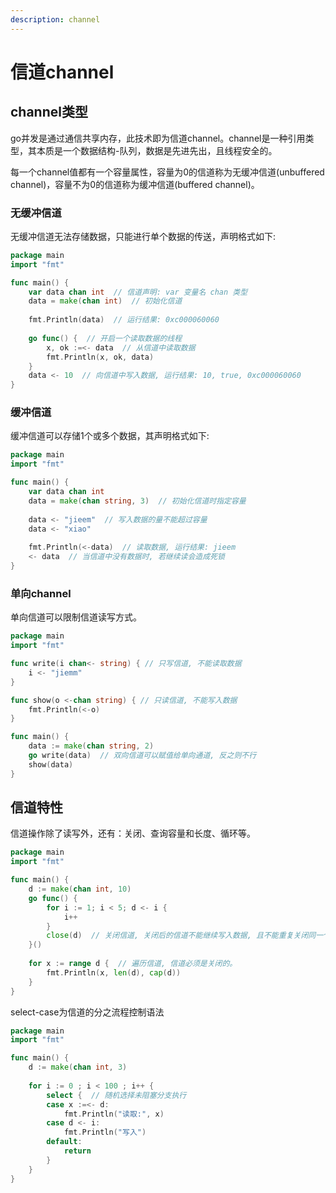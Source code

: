 ```yaml
---
description: channel
---
```


# 信道channel

## channel类型

go并发是通过通信共享内存，此技术即为信道channel。channel是一种引用类型，其本质是一个数据结构-队列，数据是先进先出，且线程安全的。

每一个channel值都有一个容量属性，容量为0的信道称为无缓冲信道(unbuffered channel)，容量不为0的信道称为缓冲信道(buffered channel)。

### 无缓冲信道

无缓冲信道无法存储数据，只能进行单个数据的传送，声明格式如下:

```go
package main
import "fmt"

func main() {
	var data chan int  // 信道声明: var 变量名 chan 类型
	data = make(chan int)  // 初始化信道
	
	fmt.Println(data)  // 运行结果: 0xc000060060
	
	go func() {  // 开启一个读取数据的线程
		x, ok :=<- data  // 从信道中读取数据
		fmt.Println(x, ok, data)
	}
	data <- 10  // 向信道中写入数据, 运行结果: 10, true, 0xc000060060
}
```

### 缓冲信道

缓冲信道可以存储1个或多个数据，其声明格式如下:

```go
package main
import "fmt"

func main() {
	var data chan int
	data = make(chan string, 3)  // 初始化信道时指定容量
	
	data <- "jieem"  // 写入数据的量不能超过容量
	data <- "xiao"
	
	fmt.Println(<-data)  // 读取数据, 运行结果: jieem
	<- data  // 当信道中没有数据时, 若继续读会造成死锁
}
```

### 单向channel

单向信道可以限制信道读写方式。

```go
package main
import "fmt"

func write(i chan<- string) { // 只写信道, 不能读取数据
    i <- "jiemm"
}

func show(o <-chan string) { // 只读信道, 不能写入数据
    fmt.Println(<-o)
}

func main() {
    data := make(chan string, 2)
	go write(data)  // 双向信道可以赋值给单向通道, 反之则不行
	show(data)
}
```

## 信道特性

信道操作除了读写外，还有：关闭、查询容量和长度、循环等。

```go
package main
import "fmt"

func main() {
    d := make(chan int, 10)
	go func() {
		for i := 1; i < 5; d <- i {
			i++
		}
		close(d)  // 关闭信道, 关闭后的信道不能继续写入数据, 且不能重复关闭同一个信道
	}()
	
	for x := range d {  // 遍历信道, 信道必须是关闭的。
		fmt.Println(x, len(d), cap(d))
	}
}
```

select-case为信道的分之流程控制语法

```go
package main
import "fmt"

func main() {
    d := make(chan int, 3)
	
	for i := 0 ; i < 100 ; i++ {
		select {  // 随机选择未阻塞分支执行
		case x :=<- d:
			fmt.Println("读取:", x)
		case d <- i:
			fmt.Println("写入")
		default:
			return
		}
	}
}
```

